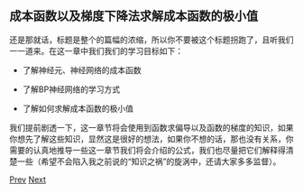 ## 成本函数以及梯度下降法求解成本函数的极小值

还是那就话，标题是整个的篇幅的浓缩，所以你不要被这个标题拐跑了，且听我们一一道来。在这一章中我们我们的学习目标如下：

+ 了解神经元、神经网络的成本函数

+ 了解BP神经网络的学习方式

+ 了解如何求解成本函数的极小值

我们提前剧透一下，这一章节将会使用到函数求偏导以及函数的梯度的知识，如果你想先了解这些知识，显然这是很好的想法，如果你不想的话，那也没有关系，你需要的认真地推导一些这一章节我们将会介绍的公式，我们也尽量把它们解释得清楚一些（希望不会陷入我之前说的“知识之祸”的旋涡中，还请大家多多监督）。


[Prev](../chapter1/2.md)   [Next](2.md)